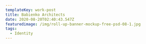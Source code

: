 ```yaml
---
templateKey: work-post
title: Babienko Architects
date: 2020-08-20T02:40:43.547Z
featuredimage: /img/roll-up-banner-mockup-free-psd-08-1.jpg
tags:
  - Identity
---
```

